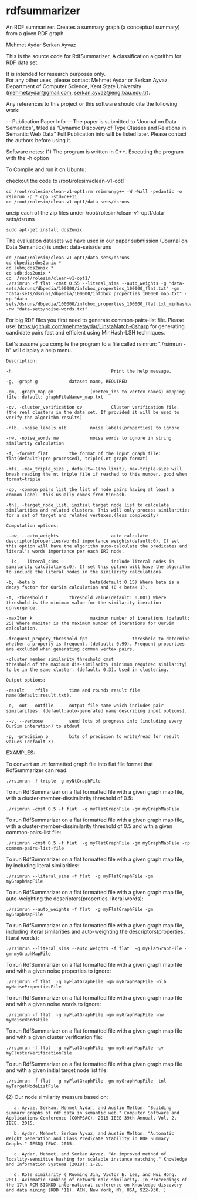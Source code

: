 # rdfsummarizer
An RDF summarizer. Creates a summary graph (a conceptual summary) from a given RDF graph

Mehmet Aydar
Serkan Ayvaz

This is the source code for RdfSummarizer, A classification algorithm for RDF data set. 

It is intended for research purposes only.  
For any other uses, please contact Mehmet Aydar or Serkan Ayvaz, Department of Computer Science, Kent State University (mehmetaydar@gmail.com, serkan.ayvaz@eng.bau.edu.tr).

Any references to this project or this software should cite the following work:

-- Publication Paper Info --
The paper is submitted to "Journal on Data Semantics", titled as "Dynamic Discovery of Type Classes and Relations in Semantic Web Data"
Full Publication info will be listed later. 
Please contact the authors before using it.

Software notes:
(1) The program is written in C++.  Executing the program with the -h option

To Compile and run it on Ubuntu:

checkout the code to /root/rolesim/clean-v1-opt1

```
cd /root/rolesim/clean-v1-opt1;rm rsimrun;g++ -W -Wall -pedantic -o rsimrun -p *.cpp -std=c++11
cd /root/rolesim/clean-v1-opt1/data-sets/dsruns
```

unzip each of the zip files under /root/rolesim/clean-v1-opt1/data-sets/dsruns

```
sudo apt-get install dos2unix
```

The evaluation datasets we have used in our paper submission (Journal on Data Semantics) is under: data-sets/dsruns 

```
cd /root/rolesim/clean-v1-opt1/data-sets/dsruns
cd dbpedia;dos2unix *
cd lubm;dos2unix *
cd sdb;dos2unix *
cd  /root/rolesim/clean-v1-opt1/
./rsimrun -f flat -cmst 0.55 --literal_sims --auto_weights -g "data-sets/dsruns/dbpedia/100000/infobox_properties_100000_flat.txt" -gm "data-sets/dsruns/dbpedia/100000/infobox_properties_100000_map.txt" -cp "data-sets/dsruns/dbpedia/100000/infobox_properties_100000_flat.txt_minhashpairs.txt" -nw "data-sets/noise-words.txt"
```

For big RDF files you first need to generate common-pairs-list file. Please use: https://github.com/mehmetaydar/LinstaMatch-Csharp for generating candidate pairs fast and efficient using MinHash-LSH techniques.


Let's assume you compile the program to a file called rsimrun:
"./rsimrun -h" will display a help menu.

```
Description:

-h                                      Print the help message.

-g, -graph g            dataset name, REQUIRED

-gm, -graph_map gm              (vertex_ids to vertex names) mapping file: default: graphFileName+_map.txt

-cv, -cluster_verification cv           Cluster verification file. (the real clusters in the data set. If provided it will be used to verify the algorithm results)

-nlb, -noise_labels nlb         noise labels(properties) to ignore

-nw, -noise_words nw            noise words to ignore in string similarity calculation

-f, -format flat        the format of the input graph file: flat(default)(pre-processed), triple(.nt graph format)

-mts, -max_triple_size , default=-1(no limit), max-triple-size will break reading the nt triple file if reached to this number. good when format=triple

-cp, -common_pairs_list the list of node pairs having at least a common label. this usually comes from MinHash.

-tnl, -target_node_list. initial target node list to calculate similarities and related clusters. This will only process similarities for a set of target and related vertexes.(less complexity)

Computation options:

--aw, --auto_weights                    auto calculate descriptor(properties/words) importance weights(default:0). If set this option will have the algorithm auto-calculate the predicates and literal's words importance per each IRI node.

--ls, --literal_sims                    include literal nodes in similarity calculations:0). If set this option will have the algorithm to include the literal nodes in the similarity calculations.

-b, -beta b                     beta(default:0.15) Where beta is a decay factor for OurSim calculation and (0 < beta< 1).

-t, -threshold t        threshold value(default: 0.001) Where threshold is the minimum value for the similarity iteration convergence.

-maxIter k                      maximum number of iterations (default: 25) Where maxIter is the maximum number of iterations for OurSim calculation.

-frequent_propery_threshold fpt                 threshold to determine whether a property is frequent. (default: 0.99). Frequent properties are excluded when generating common vertex pairs.

-cluster_member_similarity_threshold cmst                       threshold of the maximum dis-similarity (minimum required similarity) to be in the same cluster. (default: 0.3). Used in clustering.

Output options:

-result    rfile        time and rounds result file name(default:result.txt).

-o, -out   outfile      output file name which includes pair similarities. (default:auto-generated name describing input options).

--v, --verbose          send lots of progress info (including every OurSim interation) to stdout

-p, -precision p        bits of precision to write/read for result values (default 3)
```

EXAMPLES:

To convert an .nt formatted graph file into flat file format that RdfSummarizer can read:

```
./rsimrun -f triple -g myNtGraphFile
```

To run RdfSummarizer on a flat formatted file with a given graph map file, with a cluster-member-dissimilarity threshold of 0.5:

```
./rsimrun -cmst 0.5 -f flat  -g myFlatGraphFile -gm myGraphMapFile
```

To run RdfSummarizer on a flat formatted file with a given graph map file, with a cluster-member-dissimilarity threshold of 0.5 and with a given common-pairs-list file:

```
./rsimrun -cmst 0.5 -f flat  -g myFlatGraphFile -gm myGraphMapFile -cp common-pairs-list-file
```

To run RdfSummarizer on a flat formatted file with a given graph map file, by including literal similarities:

```
./rsimrun --literal_sims -f flat  -g myFlatGraphFile -gm myGraphMapFile
```

To run RdfSummarizer on a flat formatted file with a given graph map file, auto-weighting the descriptors(properties, literal words):

```
./rsimrun --auto_weights -f flat  -g myFlatGraphFile -gm myGraphMapFile
```

To run RdfSummarizer on a flat formatted file with a given graph map file, including literal similarities and auto-weighting the descriptors(properties, literal words):

```
./rsimrun --literal_sims --auto_weights -f flat  -g myFlatGraphFile -gm myGraphMapFile
```

To run RdfSummarizer on a flat formatted file with a given graph map file and with a given noise properties to ignore:

```
./rsimrun -f flat  -g myFlatGraphFile -gm myGraphMapFile -nlb myNoisePropertiesFile
```

To run RdfSummarizer on a flat formatted file with a given graph map file and with a given noise words to ignore:

```
./rsimrun -f flat  -g myFlatGraphFile -gm myGraphMapFile -nw myNoiseWordsFile
```

To run RdfSummarizer on a flat formatted file with a given graph map file and with a given cluster verification file:

```
./rsimrun -f flat  -g myFlatGraphFile -gm myGraphMapFile -cv myClusterVerificationFile
```

To run RdfSummarizer on a flat formatted file with a given graph map file and with a given initial target node list file:

```
./rsimrun -f flat  -g myFlatGraphFile -gm myGraphMapFile -tnl myTargetNodeListFile
```

(2) Our node similarity measure based on:
```
   a. Ayvaz, Serkan, Mehmet Aydar, and Austin Melton. "Building summary graphs of rdf data in semantic web." Computer Software and Applications Conference (COMPSAC), 2015 IEEE 39th Annual. Vol. 2. IEEE, 2015.
   
   b. Aydar, Mehmet, Serkan Ayvaz, and Austin Melton. "Automatic Weight Generation and Class Predicate Stability in RDF Summary Graphs." IESD@ ISWC. 2015.
   
   c. Aydar, Mehmet, and Serkan Ayvaz. "An improved method of locality-sensitive hashing for scalable instance matching." Knowledge and Information Systems (2018): 1-20.
   
   d. Role similarity ( Ruoming Jin, Victor E. Lee, and Hui Hong. 2011. Axiomatic ranking of network role similarity. In Proceedings of the 17th ACM SIGKDD international conference on Knowledge discovery and data mining (KDD '11). ACM, New York, NY, USA, 922-930. )
 ```


